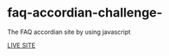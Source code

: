 # faq-accordian-challenge-
The FAQ accordian site by using javascript

[LIVE SITE](https://grand-muffin-06eb8b.netlify.app)
